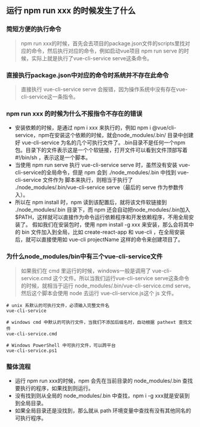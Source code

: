 ## 运行 npm run xxx 的时候发生了什么
### 简短方便的执行命令
> npm run xxx的时候，首先会去项目的package.json文件的scripts里找对应的命令，然后执行对应的命令，例如启动vue项目 npm run serve 的时候，实际上就是执行了vue-cli-service serve这条命令。

### 直接执行package.json中对应的命令时系统并不存在此命令
> 直接执行 vue-cli-service serve 会报错，因为操作系统中没有存在vue-cli-service这一条指令。

### npm run xxx 的时候为什么不报指令不存在的错误
- 安装依赖的时候，是通过 npm i xxx 来执行的，例如 npm i @vue/cli-service，npm在安装这个依赖的时候，就会node_modules/.bin/ 目录中创建好 vue-cli-service 为名的几个可执行文件了。.bin目录不是任何一个npm包。目录下的文件表示这是一个个软链接，打开文件可以看到文件顶部写着 #!/bin/sh ，表示这是一个脚本。
- 当使用 npm run serve 执行 vue-cli-service  serve 时，虽然没有安装 vue-cli-service的全局命令，但是 npm 会到 ./node_modules/.bin 中找到 vue-cli-service 文件作为  脚本来执行，则相当于执行了 ./node_modules/.bin/vue-cli-service serve（最后的 serve 作为参数传入）。
- 所以在 npm install 时，npm 读到该配置后，就将该文件软链接到 ./node_modules/.bin 目录下，而 npm 还会自动把node_modules/.bin加入$PATH，这样就可以直接作为命令运行依赖程序和开发依赖程序，不用全局安装了。
假如我们在安装包时，使用 npm install -g xxx 来安装，那么会将其中的 bin 文件加入到全局，比如 create-react-app 和 vue-cli ，在全局安装后，就可以直接使用如 vue-cli projectName 这样的命令来创建项目了。
### 为什么node_modules/bin中有三个vue-cli-service文件
> 如果我们在 cmd 里运行的时候，windows一般是调用了 vue-cli-service.cmd 这个文件。所以当我们运行vue-cli-service serve这条命令的时候，就相当于运行 node_modules/.bin/vue-cli-service.cmd serve。
然后这个脚本会使用 node 去运行 vue-cli-service.js这个 js 文件。

```
# unix 系默认的可执行文件，必须输入完整文件名
vue-cli-service

# windows cmd 中默认的可执行文件，当我们不添加后缀名时，自动根据 pathext 查找文件
vue-cli-service.cmd

# Windows PowerShell 中可执行文件，可以跨平台
vue-cli-service.ps1
```
### 整体流程
- 运行 npm run xxx的时候，npm 会先在当前目录的 node_modules/.bin 查找要执行的程序，如果找到则运行。
- 没有找到则从全局的 node_modules/.bin 中查找，npm i -g xxx就是安装到到全局目录。
- 如果全局目录还是没找到，那么就从 path 环境变量中查找有没有其他同名的可执行程序。

